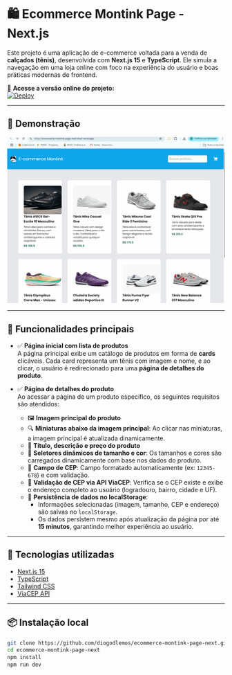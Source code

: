 # 🛍️ Ecommerce Montink Page - Next.js

Este projeto é uma aplicação de e-commerce voltada para a venda de **calçados (tênis)**, desenvolvida com **Next.js 15** e **TypeScript**. Ele simula a navegação em uma loja online com foco na experiência do usuário e boas práticas modernas de frontend.


🔗 **Acesse a versão online do projeto:**  
[![Deploy](https://img.shields.io/badge/Live%20Demo-Vercel-black?logo=vercel)](https://ecommerce-montink-page-next-dna7.vercel.app/)

---

## 🎥 Demonstração

![Demonstração da aplicação](public/demo.gif)

---

## 📄 Funcionalidades principais

- ✅ **Página inicial com lista de produtos**  
  A página principal exibe um catálogo de produtos em forma de **cards** clicáveis. Cada card representa um tênis com imagem e nome, e ao clicar, o usuário é redirecionado para uma **página de detalhes do produto**.

- ✅ **Página de detalhes do produto**  
  Ao acessar a página de um produto específico, os seguintes requisitos são atendidos:

  - 🖼️ **Imagem principal do produto**
  - 🔍 **Miniaturas abaixo da imagem principal**: Ao clicar nas miniaturas, a imagem principal é atualizada dinamicamente.
  - 📝 **Título, descrição e preço do produto**
  - 🎯 **Seletores dinâmicos de tamanho e cor**: Os tamanhos e cores são carregados dinamicamente com base nos dados do produto.
  - 📍 **Campo de CEP**: Campo formatado automaticamente (ex: `12345-678`) e com validação.
  - 🔎 **Validação de CEP via API ViaCEP**: Verifica se o CEP existe e exibe o endereço completo ao usuário (logradouro, bairro, cidade e UF).
  - 💾 **Persistência de dados no localStorage**:
    - Informações selecionadas (imagem, tamanho, CEP e endereço) são salvas no `localStorage`.
    - Os dados persistem mesmo após atualização da página por até **15 minutos**, garantindo melhor experiência ao usuário.

---

## 🚀 Tecnologias utilizadas

- [Next.js 15](https://nextjs.org/)
- [TypeScript](https://www.typescriptlang.org/)
- [Tailwind CSS](https://tailwindcss.com/)
- [ViaCEP API](https://viacep.com.br)

---

## 📦 Instalação local

```bash
git clone https://github.com/diogodlemos/ecommerce-montink-page-next.git
cd ecommerce-montink-page-next
npm install
npm run dev
